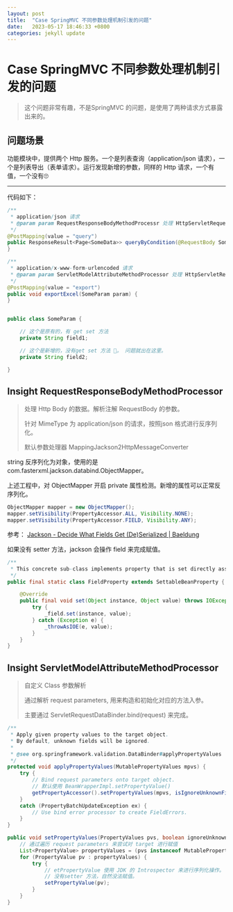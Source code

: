 ```yaml
---
layout: post
title:  "Case SpringMVC 不同参数处理机制引发的问题"
date:   2023-05-17 18:46:33 +0800
categories: jekyll update
---
```


# Case SpringMVC 不同参数处理机制引发的问题

> 这个问题非常有趣，不是SpringMVC 的问题，是使用了两种请求方式暴露出来的。

## 问题场景

功能模块中，提供两个 Http 服务。一个是列表查询（application/json 请求），一个是列表导出（表单请求）。运行发现新增的参数，同样的 Http 请求，一个有值，一个没有🙄

****

代码如下：

```java
/**
 * application/json 请求
 * @param param RequestResponseBodyMethodProcessr 处理 HttpServletRequest 参数
 */
@PostMapping(value = "query")
public ResponseResult<Page<SomeData>> queryByCondition(@RequestBody SomeParam param){
}

/**
 * application/x-www-form-urlencoded 请求
 * @param param ServletModelAttributeMethodProcessor 处理 HttpServletRequest 参数
 */
@PostMapping(value = "export")
public void exportExcel(SomeParam param) {
}


public class SomeParam {

    // 这个是原有的，有 get set 方法
    private String field1;

    // 这个是新增的，没有get set 方法 🎈。 问题就出在这里。
    private String field2;

}
```

## Insight RequestResponseBodyMethodProcessor

> 处理 Http Body 的数据。解析注解 RequestBody 的参数。
> 
> 针对 MimeType 为 application/json 的请求，按照json 格式进行反序列化。
> 
> 默认参数处理器 MappingJackson2HttpMessageConverter

string 反序列化为对象，使用的是 com.fasterxml.jackson.databind.ObjectMapper。

上述工程中，对 ObjectMapper 开启 private 属性检测。新增的属性可以正常反序列化。

```java
ObjectMapper mapper = new ObjectMapper();
mapper.setVisibility(PropertyAccessor.ALL, Visibility.NONE);
mapper.setVisibility(PropertyAccessor.FIELD, Visibility.ANY);
```

参考： [Jackson - Decide What Fields Get (De)Serialized | Baeldung](https://www.baeldung.com/jackson-field-serializable-deserializable-or-not)

如果没有 setter 方法，jackson 会操作 field 来完成赋值。

```java
/**
 * This concrete sub-class implements property that is set directly assigning to a Field.
 */
public final static class FieldProperty extends SettableBeanProperty {

    @Override
    public final void set(Object instance, Object value) throws IOException {
        try {
            _field.set(instance, value);
        } catch (Exception e) {
            _throwAsIOE(e, value);
        }
    }
}
```

## Insight ServletModelAttributeMethodProcessor

> 自定义 Class 参数解析
> 
> 通过解析 request parameters, 用来构造和初始化对应的方法入参。
> 
> 主要通过 ServletRequestDataBinder.bind(request) 来完成。

```java
/**
 * Apply given property values to the target object.
 * By default, unknown fields will be ignored.
 * 
 * @see org.springframework.validation.DataBinder#applyPropertyValues
 */
protected void applyPropertyValues(MutablePropertyValues mpvs) {
	try {
		// Bind request parameters onto target object.
		// 默认使用 BeanWrapperImpl.setPropertyValue()
		getPropertyAccessor().setPropertyValues(mpvs, isIgnoreUnknownFields(), isIgnoreInvalidFields());
	}
	catch (PropertyBatchUpdateException ex) {
		// Use bind error processor to create FieldErrors.
	}
}
```

```java
public void setPropertyValues(PropertyValues pvs, boolean ignoreUnknown, boolean ignoreInvalid) throws BeansException {
    // 通过遍历 request parameters 来尝试对 target 进行赋值
	List<PropertyValue> propertyValues = (pvs instanceof MutablePropertyValues ? 			((MutablePropertyValues) pvs).getPropertyValueList() : Arrays.asList(pvs.getPropertyValues()));
	for (PropertyValue pv : propertyValues) {
		try {
			// etPropertyValue 使用 JDK 的 Introspector 来进行序列化操作。
            // 没有setter 方法，自然没法赋值。
			setPropertyValue(pv);
		}
	}
}
```
